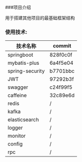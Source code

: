 ###项目介绍

用于搭建其他项目的最基础框架结构

### 使用技术:
| 技术名称 | commit |
| ---- | ---- |
| springboot | 828f0c0f |
| mybatis-plus | 6a4f5e04|
| spring-security | b7701bbc |
| JWT | 97292b3f |
| swagger | c24f99f5|
| caffeine | 32c89e6d  | 
| redis | / |
| kafka | / |
| elasticsearch | / |
| logger | / |
| monitor | / |
| config | / |
| rpc | / | 



